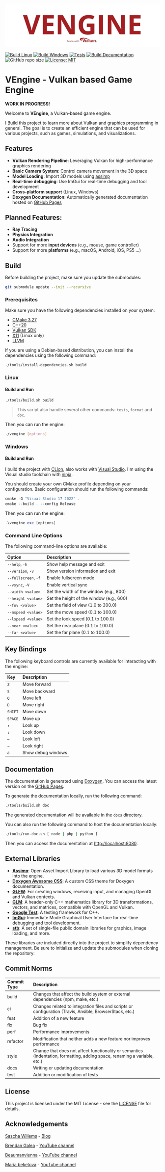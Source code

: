 ![VENGINE_LOGO](https://raw.githubusercontent.com/bobis33/VEngine/main/assets/icons/icon.png)

[![Build Linux](https://github.com/bobis33/VEngine/actions/workflows/build-linux.yml/badge.svg)](https://github.com/bobis33/VEngine/actions/workflows/build-linux.yml)
[![Build Windows](https://github.com/bobis33/VEngine/actions/workflows/build-windows.yml/badge.svg)](https://github.com/bobis33/VEngine/actions/workflows/build-windows.yml)
[![Tests](https://github.com/bobis33/VEngine/actions/workflows/tests.yml/badge.svg)](https://github.com/bobis33/VEngine/actions/workflows/tests.yml)
[![Build Documentation](https://github.com/bobis33/VEngine/actions/workflows/update-documentation.yml/badge.svg)](https://github.com/bobis33/VEngine/actions/workflows/update-documentation.yml)
![GitHub repo size](https://img.shields.io/github/repo-size/bobis33/VEngine)
[![License: MIT](https://img.shields.io/badge/License-MIT-blue.svg)](https://github.com/bobis33/VEngine/blob/main/LICENSE)


# VEngine - Vulkan based Game Engine

**WORK IN PROGRESS!**

Welcome to **VEngine**, a Vulkan-based game engine.

I Build this project to learn more about Vulkan and graphics programming in general.
The goal is to create an efficient engine that can be used for various projects, such as games, simulations, and visualizations.


## Features

- **Vulkan Rendering Pipeline**: Leveraging Vulkan for high-performance graphics rendering
- **Basic Camera System**: Control camera movement in the 3D space
- **Model Loading**: Import 3D models using [assimp](https://github.com/assimp/assimp)
- **Real-time debugging**: Use ImGui for real-time debugging and tool development
- **Cross-platform support** (Linux, Windows)
- **Doxygen Documentation**: Automatically generated documentation hosted on [GitHub Pages](https://bobis33.github.io/VEngine/)


## Planned Features:

- **Ray Tracing**
- **Physics Integration**
- **Audio Integration**
- Support for more **input devices** (e.g., mouse, game controller)
- Support for more **platforms** (e.g., macOS, Android, iOS, PS5 ...)


## Build

Before building the project, make sure you update the submodules:

```bash
git submodule update --init --recursive
```

### Prerequisites

Make sure you have the following dependencies installed on your system:

- [CMake 3.27](https://cmake.org/)
- [C++20](https://en.cppreference.com/w/cpp/20)
- [Vulkan SDK](https://www.vulkan.org/)
- [X11](https://www.x.org/wiki/) (Linux only)
- [LLVM](https://llvm.org/)

If you are using a Debian-based distribution, you can install the dependencies using the following command:

```bash
./tools/install-dependencies.sh build
```


### Linux

#### Build and Run

```bash
./tools/build.sh build
```
> This script also handle several other commands: `tests`, `format` and `doc`.

Then you can run the engine:

```bash
./vengine [options]
```


### Windows


#### Build and Run

I build the project with [CLion](https://www.jetbrains.com/clion/), also works with [Visual Studio](https://visualstudio.microsoft.com/fr/).
I'm using the Visual studio toolchain with [ninja](https://ninja-build.org/).

You should create your own CMake profile depending on your configuration.
Basic configuration should run the following commands:

```powershell
cmake -G "Visual Studio 17 2022" .
cmake --build . --config Release 
```

Then you can run the engine:

```powershell
.\vengine.exe [options]
```


### Command Line Options

The following command-line options are available:

| Option               | Description                              |
|:---------------------|:-----------------------------------------|
| `--help`, `-h`       | Show help message and exit               |
| `--version`, `-v`    | Show version information and exit        |
| `--fullscreen`, `-f` | Enable fullscreen mode                   |
| `--vsync`, `-V`      | Enable vertical sync                     |
| `--width <value>`    | Set the width of the window (e.g., 800)  |
| `--height <value>`   | Set the height of the window (e.g., 600) |
| `--fov <value>`      | Set the field of view (1.0 to 300.0)     |
| `--mspeed <value>`   | Set the move speed (0.1 to 100.0)        |
| `--lspeed <value>`   | Set the look speed (0.1 to 100.0)        |
| `--near <value>`     | Set the near plane (0.1 to 100.0)        |
| `--far <value>`      | Set the far plane (0.1 to 100.0)         |


## Key Bindings

The following keyboard controls are currently available for interacting with the engine:

| Key     | Description        |
|:--------|:-------------------|
| `Z`     | Move forward       |
| `S`     | Move backward      |
| `Q`     | Move left          |
| `D`     | Move right         |
| `SHIFT` | Move down          |
| `SPACE` | Move up            |
| `↑`     | Look up            |
| `↓`     | Look down          |
| `←`     | Look left          |
| `→`     | Look right         |
| `à`     | Show debug windows |


## Documentation

The documentation is generated using [Doxygen](https://www.doxygen.nl/index.html).
You can access the latest version on the [GitHub Pages](https://bobis33.github.io/VEngine/).

To generate the documentation locally, run the following command:

```bash
./tools/build.sh doc
```

The generated documentation will be available in the `docs` directory.

You can also run the following command to host the documentation locally:

```bash
./tools/run-doc.sh [ node | php | python ]
```

Then you can access the documentation at [http://localhost:8080](http://localhost:8080).


## External Libraries

- [**Assimp**](https://github.com/assimp/assimp): Open Asset Import Library to load various 3D model formats into the engine.
- [**Doxygen Awesome CSS**](https://github.com/jothepro/doxygen-awesome-css): A custom CSS theme for Doxygen documentation.
- [**GLFW**](https://github.com/glfw/glfw): For creating windows, receiving input, and managing OpenGL and Vulkan contexts.
- [**GLM**](https://github.com/g-truc/glm): A header-only C++ mathematics library for 3D transformations, vectors, and matrices, compatible with OpenGL and Vulkan.
- [**Google Test**](https://github.com/google/googletest): A testing framework for C++.
- [**ImGui**](https://github.com/ocornut/imgui): Immediate Mode Graphical User Interface for real-time debugging and tool development.
- [**stb**](https://github.com/nothings/stb): A set of single-file public domain libraries for graphics, image loading, and more.

These libraries are included directly into the project to simplify dependency management. Be sure to initialize and update the submodules when cloning the repository:


## Commit Norms

| Commit Type | Description                                                                                                               |
|:------------|:--------------------------------------------------------------------------------------------------------------------------|
| build       | Changes that affect the build system or external dependencies (npm, make, etc.)                                           |
| ci          | Changes related to integration files and scripts or configuration (Travis, Ansible, BrowserStack, etc.)                   |
| feat        | Addition of a new feature                                                                                                 |
| fix         | Bug fix                                                                                                                   |
| perf        | Performance improvements                                                                                                  |
| refactor    | Modification that neither adds a new feature nor improves performance                                                     |
| style       | Change that does not affect functionality or semantics (indentation, formatting, adding space, renaming a variable, etc.) |
| docs        | Writing or updating documentation                                                                                         |
| test        | Addition or modification of tests                                                                                         |


## License

This project is licensed under the MIT License - see the [LICENSE](https://github.com/bobis33/VEngine/blob/main/LICENSE.md) file for details.


## Acknowledgements

[Sascha Willems](https://github.com/SaschaWillems/Vulkan) - [Blog](https://www.saschawillems.de/)

[Brendan Galea](https://github.com/blurrypiano/littleVulkanEngine) - [YouTube channel](https://www.youtube.com/c/BrendanGalea)

[Beaumanvienna](https://github.com/beaumanvienna/vulkan) - [YouTube channel](https://www.youtube.com/@beaumanvienna6844)

[Maria beketova](https://github.com/svatostop/anthrax-ai) - [YouTube channel](https://www.youtube.com/@sudolovemebaby)
